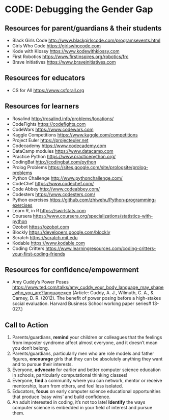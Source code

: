 # CODE: Debugging the Gender Gap

## Resources for parent/guardians & their students
* Black Girls Code http://www.blackgirlscode.com/programsevents.html
* Girls Who Code https://girlswhocode.com
* Kode with Klossy https://www.kodewithklossy.com
* First Robotics https://www.firstinspires.org/robotics/frc
* Brave Initiatives https://www.braveinitiatives.com

## Resources for educators
* CS for All https://www.csforall.org

## Resources for learners

* Rosalind http://rosalind.info/problems/locations/
* CodeFights https://codefights.com
* CodeWars https://www.codewars.com
* Kaggle Competitions https://www.kaggle.com/competitions
* Project Euler https://projecteuler.net
* Codecademy https://www.codecademy.com
* DataCamp modules https://www.datacamp.com
* Practice Python https://www.practicepython.org/ 
* CodingBat http://codingbat.com/python 
* Prolog Problems https://sites.google.com/site/prologsite/prolog-problems 
* Python Challenge http://www.pythonchallenge.com/ 
* CodeChef https://www.codechef.com/ 
* Code Abbey http://www.codeabbey.com/ 
* Codesters https://www.codesters.com/
* Python exercises https://github.com/zhiwehu/Python-programming-exercises
* Learn R, in R https://swirlstats.com
* Coursera https://www.coursera.org/specializations/statistics-with-python
* Ozobot https://ozobot.com
* Blockly https://developers.google.com/blockly
* Scratch https://scratch.mit.edu
* Kodable https://www.kodable.com
* Coding Critters https://www.learningresources.com/coding-critters-your-first-coding-friends

## Resources for confidence/empowerment 
* Amy Cuddy’s Power Poses https://www.ted.com/talks/amy_cuddy_your_body_language_may_shape_who_you_are?language=en (Article: Cuddy, A. J., Wilmuth, C. A., & Carney, D. R. (2012). The benefit of power posing before a high-stakes social evaluation. Harvard Business School working paper series# 13-027.)

## Call to Action

1. Parents/guardians, **remind** your children or colleagues that the feelings from imposter syndrome affect almost everyone, and it doesn’t mean you don’t belong.
2. Parents/guardians, particularly men who are role models and father figures, **encourage** girls that they can be absolutely anything they want and to pursue their interests.
3. Everyone, **advocate** for earlier and better computer science education in schools, particularly computational thinking classes!
4. Everyone, **find** a community where you can network, mentor or receive mentorship, learn from others, and feel less isolated.
5. Educators, **focus** on early computer science educational opportunities that produce ‘easy wins’ and build confidence.
6. An adult interested in coding, it’s not too late! **Identify** the ways computer science is embedded in your field of interest and pursue them.
